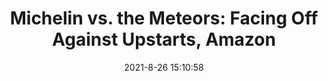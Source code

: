 ---
"title": "Michelin vs. the Meteors: Facing Off Against Upstarts, Amazon"
"date": "2021-8-26 15:10:58"
"feed_name": "INDUSTRYWEEK"
"feed_website": "https://www.industryweek.com/"
"feed_rss": "https://www.industryweek.com/__rss/website-scheduled-content.xml?input=%7B%22sectionAlias%22%3A%22home%22%7D"
"link": "https://www.industryweek.com/leadership/strategic-planning-execution/article/21173509/michelin-vs-the-meteors-facing-off-against-upstarts-amazon"
"file": "_posts/2021-8-26-15-10-58_INDUSTRYWEEK_c32ea4f4e93c268d9ff39c85a4d26e9a6f4860c4.md"
"accident": "0"
"drilling": "0"
"dead": "0"
"injured": "0"
---